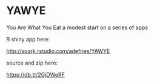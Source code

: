 YAWYE
=====

You Are What You Eat a modest start on a series of apps


R shiny app here:

http://spark.rstudio.com/adefries/YAWYE

source and zip here:

https://db.tt/2GjDWeRF
